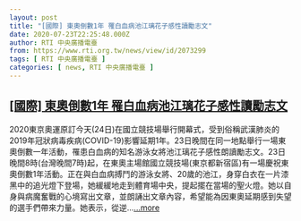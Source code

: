 ```yaml
---
layout: post
title: "[國際] 東奧倒數1年 罹白血病池江璃花子感性讀勵志文"
date: 2020-07-23T22:25:48.000Z
author: RTI 中央廣播電臺
from: https://www.rti.org.tw/news/view/id/2073299
tags: [ RTI 中央廣播電臺 ]
categories: [ news, RTI 中央廣播電臺 ]
---
```

<!--1595543148000-->
[[國際] 東奧倒數1年 罹白血病池江璃花子感性讀勵志文](https://www.rti.org.tw/news/view/id/2073299)
------

<div>
2020東京奧運原訂今天(24日)在國立競技場舉行開幕式，受到俗稱武漢肺炎的2019年冠狀病毒疾病(COVID-19)影響延期1年。23日晚間在同一地點舉行一場東奧倒數一年活動，罹患白血病的知名游泳女將池江璃花子感性朗讀勵志文。23日晚間8時(台灣晚間7時)起，在東奧主場館國立競技場(東京都新宿區)有一場慶祝東奧倒數1年活動。正在與白血病搏鬥的游泳女將、20歲的池江，身穿白衣在一片漆黑中的追光燈下登場，她緩緩地走到體育場中央，提起擺在當場的聖火燈。她以自身與病魔奮戰的心境寫出文章，並朗誦出文章內容，希望能為因東奧延期感到失望的選手們帶來力量。她表示，從逆...<a target="_blank" href="https://www.rti.org.tw/news/view/id/2073299">...more</a>
</div>
